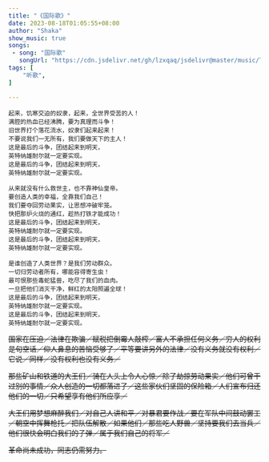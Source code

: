 ```yaml
---
title: "《国际歌》"
date: 2023-08-18T01:05:55+08:00
author: "Shaka"
show_music: true
songs:
 - song: "国际歌"
   songUrl: "https://cdn.jsdelivr.net/gh/lzxqaq/jsdelivr@master/music/The_Internationale.mp3"
tags: [
    "听歌",
]

---
```


```
起来，饥寒交迫的奴隶，起来，全世界受苦的人！
满腔的热血已经沸腾，要为真理而斗争！
旧世界打个落花流水，奴隶们起来起来！
不要说我们一无所有，我们要做天下的主人！
这是最后的斗争，团结起来到明天，
英特纳雄耐尔就一定要实现。
这是最后的斗争，团结起来到明天，
英特纳雄耐尔就一定要实现。

从来就没有什么救世主，也不靠神仙皇帝。
要创造人类的幸福，全靠我们自己！
我们要夺回劳动果实，让思想冲破牢笼。
快把那炉火烧的通红，趁热打铁才能成功！
这是最后的斗争，团结起来到明天，
英特纳雄耐尔就一定要实现。
这是最后的斗争，团结起来到明天，
英特纳雄耐尔就一定要实现。

是谁创造了人类世界？是我们劳动群众。
一切归劳动者所有，哪能容得寄生虫！
最可恨那些毒蛇猛兽，吃尽了我们的血肉。
一旦把他们消灭干净，鲜红的太阳照遍全球！
这是最后的斗争，团结起来到明天，
英特纳雄耐尔就一定要实现。
这是最后的斗争，团结起来到明天，
英特纳雄耐尔就一定要实现。

```

~~国家在压迫／法律在欺骗／赋税把倒霉人敲榨／富人不承担任何义务／穷人的权利是句空话／仰人鼻息的苦恼受够了／平等要讲另外的法律／没有义务就没有权利／它说／同样／没有权利也没有义务／~~

~~那些矿山和铁道的大王们／骑在人头上令人心惊／除了劫掠劳动果实／他们可曾干过别的事情／众人创造的一切都落进了／这些家伙们坚固的保险箱／人们宣布归还他们的一切／只希望享有他们所应享／~~

~~大王们用梦想麻醉我们／对自己人讲和平／对暴君要作战／要在军队中间鼓动罢工／朝空中挥舞枪托／把队伍解散／如果他们／那些吃人野兽／坚持要我们去当兵／他们很快会明白我们的子弹／属于我们自己的将军／~~

~~革命尚未成功，同志仍需努力。~~
